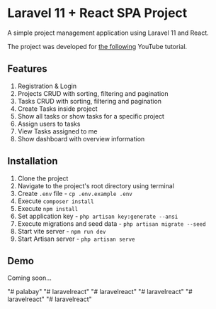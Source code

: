 # Laravel 11 + React SPA Project
A simple project management application using Laravel 11 and React.

The project was developed for [the following](https://youtu.be/VrQRa-afCAk) YouTube tutorial.

## Features
1. Registration & Login
2. Projects CRUD with sorting, filtering and pagination
3. Tasks CRUD with sorting, filtering and pagination
4. Create Tasks inside project
5. Show all tasks or show tasks for a specific project
6. Assign users to tasks
7. View Tasks assigned to me
8. Show dashboard with overview information

## Installation
1. Clone the project
2. Navigate to the project's root directory using terminal
3. Create `.env` file - `cp .env.example .env`
4. Execute `composer install`
5. Execute `npm install`
6. Set application key - `php artisan key:generate --ansi`
7. Execute migrations and seed data - `php artisan migrate --seed`
8. Start vite server - `npm run dev`
9. Start Artisan server - `php artisan serve`

## Demo
Coming soon...

"# palabay" 
"# laravelreact" 
"# laravelreact" 
"# laravelreact" 
"# laravelreact" 
"# laravelreact" 
